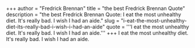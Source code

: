 +++
author = "Fredrick Brennan"
title = "the best Fredrick Brennan Quote"
description = "the best Fredrick Brennan Quote: I eat the most unhealthy diet. It's really bad. I wish I had an aide."
slug = "i-eat-the-most-unhealthy-diet-its-really-bad-i-wish-i-had-an-aide"
quote = '''I eat the most unhealthy diet. It's really bad. I wish I had an aide.'''
+++
I eat the most unhealthy diet. It's really bad. I wish I had an aide.
